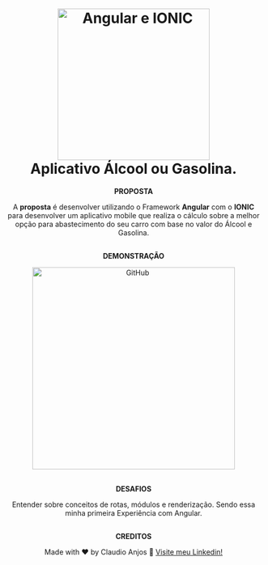 <h1 align="center">
    <img width="300" alt="Angular e IONIC" src="https://www.joshmorony.com/pages/bawi/images/ionic-angular-capacitor.png" />
    <br>
    Aplicativo Álcool ou Gasolina.
</h1>

<div align="center">
 <strong>PROPOSTA</strong>
 
 A <strong>proposta</strong> é desenvolver utilizando o Framework <strong>Angular</strong> com o <strong>IONIC</strong> para desenvolver um aplicativo mobile que realiza o cálculo sobre a melhor opção para abastecimento do seu carro com base no valor do Álcool e Gasolina.
 
 ##

 <strong>DEMONSTRAÇÃO</strong>

<p align="center">
   <img width="400" alt="GitHub" src="https://media1.tenor.com/images/197c45e25b80928cdf155809dd8c2aa7/tenor.gif?itemid=26019205">
</p>

##

<strong>DESAFIOS</strong>

<p>
 Entender sobre conceitos de rotas, módulos e renderização. Sendo essa minha primeira Experiência com Angular.
</p>
 
 ##
 
 <strong>CREDITOS</strong>
 
 Made with ♥ by Claudio Anjos :wave: [Visite meu Linkedin!](https://www.linkedin.com/in/claudioanjoss/)
 
 </div>
